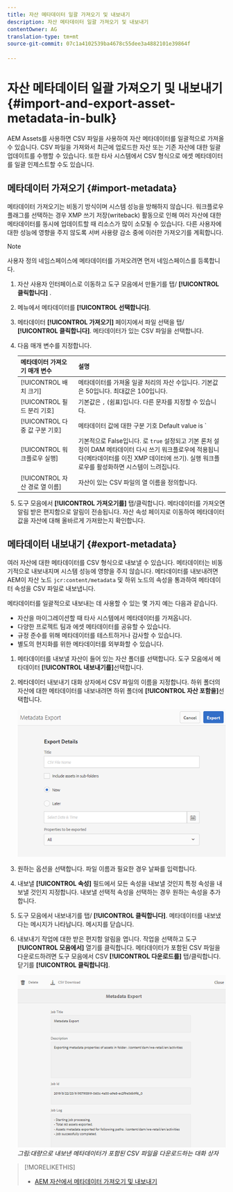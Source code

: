 ```yaml
---
title: 자산 메타데이터 일괄 가져오기 및 내보내기
description: 자산 메타데이터 일괄 가져오기 및 내보내기
contentOwner: AG
translation-type: tm+mt
source-git-commit: 07c1a4102539ba4678c55dee3a4882101e39864f

---
```



# 자산 메타데이터 일괄 가져오기 및 내보내기 {#import-and-export-asset-metadata-in-bulk}

AEM Assets를 사용하면 CSV 파일을 사용하여 자산 메타데이터를 일괄적으로 가져올 수 있습니다. CSV 파일을 가져와서 최근에 업로드한 자산 또는 기존 자산에 대한 일괄 업데이트를 수행할 수 있습니다. 또한 타사 시스템에서 CSV 형식으로 에셋 메타데이터를 일괄 인제스트할 수도 있습니다.

## 메타데이터 가져오기 {#import-metadata}

메타데이터 가져오기는 비동기 방식이며 시스템 성능을 방해하지 않습니다. 워크플로우 플래그를 선택하는 경우 XMP 쓰기 저장(writeback) 활동으로 인해 여러 자산에 대한 메타데이터를 동시에 업데이트할 때 리소스가 많이 소모될 수 있습니다. 다른 사용자에 대한 성능에 영향을 주지 않도록 서버 사용량 감소 중에 이러한 가져오기를 계획합니다.

>[!NOTE]
>
>사용자 정의 네임스페이스에 메타데이터를 가져오려면 먼저 네임스페이스를 등록합니다.

1. 자산 사용자 인터페이스로 이동하고 도구 모음에서 만들기를 탭/ **[!UICONTROL 클릭합니다]** .
1. 메뉴에서 메타데이터를 **[!UICONTROL 선택합니다]**.
1. 메타데이터 **[!UICONTROL 가져오기]** 페이지에서 파일 선택을 탭/ **[!UICONTROL 클릭합니다]**. 메타데이터가 있는 CSV 파일을 선택합니다.
1. 다음 매개 변수를 지정합니다.

   | 메타데이터 가져오기 매개 변수 | 설명 |
   |:---|:---|
   | [!UICONTROL 배치 크기] | 메타데이터를 가져올 일괄 처리의 자산 수입니다. 기본값은 50입니다. 최대값은 100입니다. |
   | [!UICONTROL 필드 분리 기호] | 기본값은 `,` (쉼표)입니다. 다른 문자를 지정할 수 있습니다. |
   | [!UICONTROL 다중 값 구분 기호] | 메타데이터 값에 대한 구분 기호 Default value is `|`. |
   | [!UICONTROL 워크플로우 실행] | 기본적으로 False입니다. 로 `true` 설정되고 기본 론처 설정이 DAM 메타데이터 다시 쓰기 워크플로우에 적용됩니다(메타데이터를 이진 XMP 데이터에 쓰기). 실행 워크플로우를 활성화하면 시스템이 느려집니다. |
   | [!UICONTROL 자산 경로 열 이름] | 자산이 있는 CSV 파일의 열 이름을 정의합니다. |

1. 도구 모음에서 **[!UICONTROL 가져오기를]** 탭/클릭합니다. 메타데이터를 가져오면 알림 받은 편지함으로 알림이 전송됩니다. 자산 속성 페이지로 이동하여 메타데이터 값을 자산에 대해 올바르게 가져왔는지 확인합니다.

## 메타데이터 내보내기 {#export-metadata}

여러 자산에 대한 메타데이터를 CSV 형식으로 내보낼 수 있습니다. 메타데이터는 비동기적으로 내보내지며 시스템 성능에 영향을 주지 않습니다. 메타데이터를 내보내려면 AEM이 자산 노드 `jcr:content/metadata` 및 하위 노드의 속성을 통과하여 메타데이터 속성을 CSV 파일로 내보냅니다.

메타데이터를 일괄적으로 내보내는 데 사용할 수 있는 몇 가지 예는 다음과 같습니다.

* 자산을 마이그레이션할 때 타사 시스템에서 메타데이터를 가져옵니다.
* 다양한 프로젝트 팀과 에셋 메타데이터를 공유할 수 있습니다.
* 규정 준수를 위해 메타데이터를 테스트하거나 감사할 수 있습니다.
* 별도의 현지화를 위한 메타데이터를 외부화할 수 있습니다.

1. 메타데이터를 내보낼 자산이 들어 있는 자산 폴더를 선택합니다. 도구 모음에서 메타데이터 **[!UICONTROL 내보내기를]**&#x200B;선택합니다.
1. 메타데이터 내보내기 대화 상자에서 CSV 파일의 이름을 지정합니다. 하위 폴더의 자산에 대한 메타데이터를 내보내려면 하위 폴더에 **[!UICONTROL 자산 포함을]**&#x200B;선택합니다.

   ![하나의 폴더에 있는 모든 에셋의 메타데이터를 내보내는 인터페이스 및](assets/export_metadata_page.png "옵션모든 에셋의 메타데이터를 하나의 폴더에 내보내기 위한 인터페이스 및 옵션")

1. 원하는 옵션을 선택합니다. 파일 이름과 필요한 경우 날짜를 입력합니다.

1. 내보낼 **[!UICONTROL 속성]** 필드에서 모든 속성을 내보낼 것인지 특정 속성을 내보낼 것인지 지정합니다. 내보낼 선택적 속성을 선택하는 경우 원하는 속성을 추가합니다.

1. 도구 모음에서 내보내기를 탭/ **[!UICONTROL 클릭합니다]**. 메타데이터를 내보냈다는 메시지가 나타납니다. 메시지를 닫습니다.
1. 내보내기 작업에 대한 받은 편지함 알림을 엽니다. 작업을 선택하고 도구 **[!UICONTROL 모음에서]** 열기를 클릭합니다. 메타데이터가 포함된 CSV 파일을 다운로드하려면 도구 모음에서 CSV **[!UICONTROL 다운로드를]** 탭/클릭합니다. 닫기를 **[!UICONTROL 클릭합니다]**.

   ![대량으로 내보낸 메타데이터가 포함된 CSV 파일을 다운로드하는 대화 상자](assets/csv_download.png)
   *그림:대량으로 내보낸 메타데이터가 포함된 CSV 파일을 다운로드하는 대화 상자*

>[!MORELIKETHIS]
>
>* [AEM 자산에서 메타데이터 가져오기 및 내보내기](https://docs.adobe.com/content/help/en/experience-manager-learn/assets/metadata/metadata-import-feature-video-use.html)

